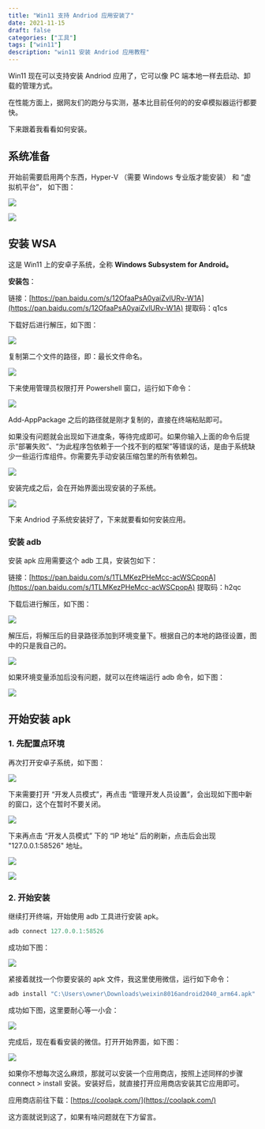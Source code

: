 ```yaml
---
title: "Win11 支持 Andriod 应用安装了"
date: 2021-11-15
draft: false
categories: ["工具"]
tags: ["win11"]
description: "win11 安装 Andriod 应用教程"
---
```

Win11 现在可以支持安装 Andriod 应用了，它可以像 PC 端本地一样去启动、卸载的管理方式。

在性能方面上，据网友们的跑分与实测，基本比目前任何的的安卓模拟器运行都要快。

下来跟着我看看如何安装。

## 系统准备

开始前需要启用两个东西，Hyper-V （需要 Windows 专业版才能安装） 和 “虚拟机平台”， 如下图：

![](0.png)

![](1.png)

## 安装 WSA

这是 Win11 上的安卓子系统，全称 **Windows Subsystem for Android。**

**安装包**：

链接：[https://pan.baidu.com/s/12OfaaPsA0yaiZvlURv-W1A](https://pan.baidu.com/s/12OfaaPsA0yaiZvlURv-W1A)
提取码：q1cs

下载好后进行解压，如下图：

![](2.png)

复制第二个文件的路径，即：最长文件命名。

![](3.png)

下来使用管理员权限打开 Powershell 窗口，运行如下命令：

![](4.png)

Add-AppPackage 之后的路径就是刚才复制的，直接在终端粘贴即可。

如果没有问题就会出现如下进度条，等待完成即可。如果你输入上面的命令后提示“部署失败”、“为此程序包依赖于一个找不到的框架”等错误的话，是由于系统缺少一些运行库组件。你需要先手动安装压缩包里的所有依赖包。

![](5.png)

安装完成之后，会在开始界面出现安装的子系统。

![](6.png)

下来 Andriod 子系统安装好了，下来就要看如何安装应用。

### 安装 adb

安装 apk 应用需要这个 adb 工具，安装包如下：

链接：[https://pan.baidu.com/s/1TLMKezPHeMcc-acWSCpopA](https://pan.baidu.com/s/1TLMKezPHeMcc-acWSCpopA)
提取码：h2qc

下载后进行解压，如下图：

![](7.png)

解压后，将解压后的目录路径添加到环境变量下。根据自己的本地的路径设置，图中的只是我自己的。

![](8.png)

如果环境变量添加后没有问题，就可以在终端运行 adb 命令，如下图：

![](9.png)

## 开始安装 apk

### 1. 先配置点环境

再次打开安卓子系统，如下图：

![](10.png)

下来需要打开 “开发人员模式”，再点击 “管理开发人员设置”，会出现如下图中新的窗口，这个在暂时不要关闭。

![](11.png)

下来再点击 “开发人员模式” 下的 “IP 地址” 后的刷新，点击后会出现 "127.0.0.1:58526" 地址。

![](12.png)

![](13.png)

### 2. 开始安装

继续打开终端，开始使用 adb 工具进行安装 apk。

```powershell
adb connect 127.0.0.1:58526
```

成功如下图：

![](14.png)

紧接着就找一个你要安装的 apk 文件，我这里使用微信，运行如下命令：

```powershell
adb install "C:\Users\owner\Downloads\weixin8016android2040_arm64.apk"
```

成功如下图，这里要耐心等一小会：

![](15.png)

完成后，现在看看安装的微信。打开开始界面，如下图：

![](16.png)

如果你不想每次这么麻烦，那就可以安装一个应用商店，按照上述同样的步骤 connect > install 安装。安装好后，就直接打开应用商店安装其它应用即可。

应用商店前往下载：[https://coolapk.com/](https://coolapk.com/)

这方面就说到这了，如果有啥问题就在下方留言。